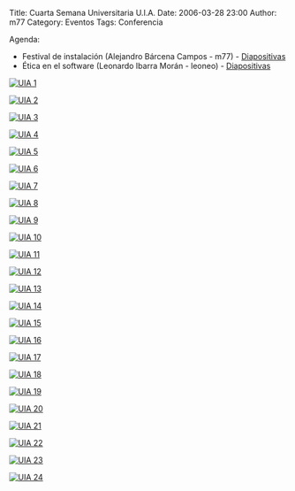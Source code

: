 Title: Cuarta Semana Universitaria U.I.A.
Date: 2006-03-28 23:00
Author: m77
Category: Eventos
Tags: Conferencia

Agenda:

* Festival de instalación (Alejandro Bárcena Campos - m77) - [Diapositivas](2006-03-28-uia-cuarta-semana-univ/insfest.tar.bz2)
* Ética en el software (Leonardo Ibarra Morán - leoneo) - [Diapositivas](2006-03-28-uia-cuarta-semana-univ/leo-eticaenelsoftware.sxi)

<!-- break -->

[![UIA 1]({attach}2006-03-28-uia-cuarta-semana-univ/01b.jpg)]({attach}2006-03-28-uia-cuarta-semana-univ/01b.jpg)

[![UIA 2]({attach}2006-03-28-uia-cuarta-semana-univ/02b.jpg)]({attach}2006-03-28-uia-cuarta-semana-univ/02b.jpg)

[![UIA 3]({attach}2006-03-28-uia-cuarta-semana-univ/03b.jpg)]({attach}2006-03-28-uia-cuarta-semana-univ/03b.jpg)

[![UIA 4]({attach}2006-03-28-uia-cuarta-semana-univ/04b.jpg)]({attach}2006-03-28-uia-cuarta-semana-univ/04b.jpg)

[![UIA 5]({attach}2006-03-28-uia-cuarta-semana-univ/05b.jpg)]({attach}2006-03-28-uia-cuarta-semana-univ/05b.jpg)

[![UIA 6]({attach}2006-03-28-uia-cuarta-semana-univ/06b.jpg)]({attach}2006-03-28-uia-cuarta-semana-univ/06b.jpg)

[![UIA 7]({attach}2006-03-28-uia-cuarta-semana-univ/07b.jpg)]({attach}2006-03-28-uia-cuarta-semana-univ/07b.jpg)

[![UIA 8]({attach}2006-03-28-uia-cuarta-semana-univ/08b.jpg)]({attach}2006-03-28-uia-cuarta-semana-univ/08b.jpg)

[![UIA 9]({attach}2006-03-28-uia-cuarta-semana-univ/09b.jpg)]({attach}2006-03-28-uia-cuarta-semana-univ/09b.jpg)

[![UIA 10]({attach}2006-03-28-uia-cuarta-semana-univ/10b.jpg)]({attach}2006-03-28-uia-cuarta-semana-univ/10b.jpg)

[![UIA 11]({attach}2006-03-28-uia-cuarta-semana-univ/11b.jpg)]({attach}2006-03-28-uia-cuarta-semana-univ/11b.jpg)

[![UIA 12]({attach}2006-03-28-uia-cuarta-semana-univ/12b.jpg)]({attach}2006-03-28-uia-cuarta-semana-univ/12b.jpg)

[![UIA 13]({attach}2006-03-28-uia-cuarta-semana-univ/13b.jpg)]({attach}2006-03-28-uia-cuarta-semana-univ/13b.jpg)

[![UIA 14]({attach}2006-03-28-uia-cuarta-semana-univ/14b.jpg)]({attach}2006-03-28-uia-cuarta-semana-univ/14b.jpg)

[![UIA 15]({attach}2006-03-28-uia-cuarta-semana-univ/15b.jpg)]({attach}2006-03-28-uia-cuarta-semana-univ/15b.jpg)

[![UIA 16]({attach}2006-03-28-uia-cuarta-semana-univ/16b.jpg)]({attach}2006-03-28-uia-cuarta-semana-univ/16b.jpg)

[![UIA 17]({attach}2006-03-28-uia-cuarta-semana-univ/17b.jpg)]({attach}2006-03-28-uia-cuarta-semana-univ/17b.jpg)

[![UIA 18]({attach}2006-03-28-uia-cuarta-semana-univ/18b.jpg)]({attach}2006-03-28-uia-cuarta-semana-univ/18b.jpg)

[![UIA 19]({attach}2006-03-28-uia-cuarta-semana-univ/19b.jpg)]({attach}2006-03-28-uia-cuarta-semana-univ/19b.jpg)

[![UIA 20]({attach}2006-03-28-uia-cuarta-semana-univ/20b.jpg)]({attach}2006-03-28-uia-cuarta-semana-univ/20b.jpg)

[![UIA 21]({attach}2006-03-28-uia-cuarta-semana-univ/21b.jpg)]({attach}2006-03-28-uia-cuarta-semana-univ/21b.jpg)

[![UIA 22]({attach}2006-03-28-uia-cuarta-semana-univ/22b.jpg)]({attach}2006-03-28-uia-cuarta-semana-univ/22b.jpg)

[![UIA 23]({attach}2006-03-28-uia-cuarta-semana-univ/23b.jpg)]({attach}2006-03-28-uia-cuarta-semana-univ/23b.jpg)

[![UIA 24]({attach}2006-03-28-uia-cuarta-semana-univ/24b.jpg)]({attach}2006-03-28-uia-cuarta-semana-univ/24b.jpg)
